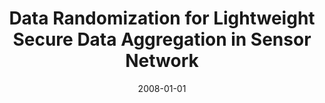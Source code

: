 ---
title: "Data Randomization for Lightweight Secure Data Aggregation in Sensor Network"
collection: publications
permalink: /publication/2008-01-01-Data-Randomization-for-Lightweight-Secure-Data-Aggregation-in-Sensor-Network
date: 2008-01-01
venue: 'In the proceedings of Ubiquitous Intelligence and Computing, 5th International Conference, UIC 2008, Oslo, Norway, June 23-25, 2008, Proceedings'
paperurl: 'https://doi.org/10.1007/978-3-540-69293-5\_27'
citation: ' David Mohaisen,  Ik Jeong,  Dowon Hong,  Nam{-}Su Jho,  DaeHun Nyang, &quot;Data Randomization for Lightweight Secure Data Aggregation in Sensor Network.&quot; In the proceedings of Ubiquitous Intelligence and Computing, 5th International Conference, UIC 2008, Oslo, Norway, June 23-25, 2008, Proceedings, 2008.'
---